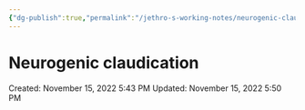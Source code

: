 ```yaml
---
{"dg-publish":true,"permalink":"/jethro-s-working-notes/neurogenic-claudication/","dgPassFrontmatter":true}
---
```



# Neurogenic claudication

Created: November 15, 2022 5:43 PM
Updated: November 15, 2022 5:50 PM